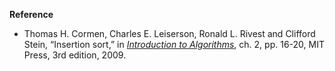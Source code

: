 **Reference**

- Thomas H. Cormen, Charles E. Leiserson, Ronald L. Rivest and Clifford Stein, “Insertion sort,” in *[Introduction to Algorithms](http://www.amazon.com/Introduction-Algorithms-3rd-Edition-Press/dp/0262033844)*, ch. 2, pp. 16-20, MIT Press, 3rd edition, 2009.

